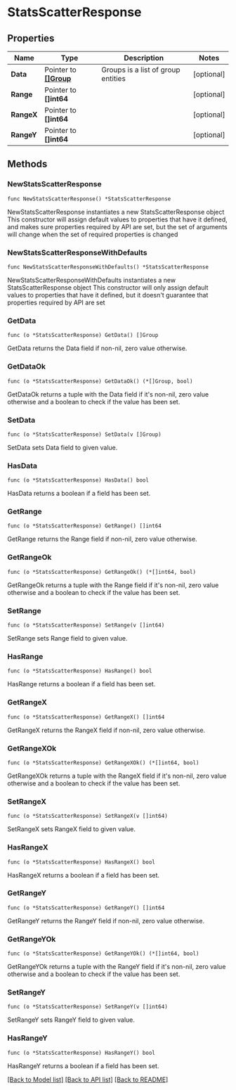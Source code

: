 # StatsScatterResponse

## Properties

Name | Type | Description | Notes
------------ | ------------- | ------------- | -------------
**Data** | Pointer to [**[]Group**](Group.md) | Groups is a list of group entities | [optional] 
**Range** | Pointer to **[]int64** |  | [optional] 
**RangeX** | Pointer to **[]int64** |  | [optional] 
**RangeY** | Pointer to **[]int64** |  | [optional] 

## Methods

### NewStatsScatterResponse

`func NewStatsScatterResponse() *StatsScatterResponse`

NewStatsScatterResponse instantiates a new StatsScatterResponse object
This constructor will assign default values to properties that have it defined,
and makes sure properties required by API are set, but the set of arguments
will change when the set of required properties is changed

### NewStatsScatterResponseWithDefaults

`func NewStatsScatterResponseWithDefaults() *StatsScatterResponse`

NewStatsScatterResponseWithDefaults instantiates a new StatsScatterResponse object
This constructor will only assign default values to properties that have it defined,
but it doesn't guarantee that properties required by API are set

### GetData

`func (o *StatsScatterResponse) GetData() []Group`

GetData returns the Data field if non-nil, zero value otherwise.

### GetDataOk

`func (o *StatsScatterResponse) GetDataOk() (*[]Group, bool)`

GetDataOk returns a tuple with the Data field if it's non-nil, zero value otherwise
and a boolean to check if the value has been set.

### SetData

`func (o *StatsScatterResponse) SetData(v []Group)`

SetData sets Data field to given value.

### HasData

`func (o *StatsScatterResponse) HasData() bool`

HasData returns a boolean if a field has been set.

### GetRange

`func (o *StatsScatterResponse) GetRange() []int64`

GetRange returns the Range field if non-nil, zero value otherwise.

### GetRangeOk

`func (o *StatsScatterResponse) GetRangeOk() (*[]int64, bool)`

GetRangeOk returns a tuple with the Range field if it's non-nil, zero value otherwise
and a boolean to check if the value has been set.

### SetRange

`func (o *StatsScatterResponse) SetRange(v []int64)`

SetRange sets Range field to given value.

### HasRange

`func (o *StatsScatterResponse) HasRange() bool`

HasRange returns a boolean if a field has been set.

### GetRangeX

`func (o *StatsScatterResponse) GetRangeX() []int64`

GetRangeX returns the RangeX field if non-nil, zero value otherwise.

### GetRangeXOk

`func (o *StatsScatterResponse) GetRangeXOk() (*[]int64, bool)`

GetRangeXOk returns a tuple with the RangeX field if it's non-nil, zero value otherwise
and a boolean to check if the value has been set.

### SetRangeX

`func (o *StatsScatterResponse) SetRangeX(v []int64)`

SetRangeX sets RangeX field to given value.

### HasRangeX

`func (o *StatsScatterResponse) HasRangeX() bool`

HasRangeX returns a boolean if a field has been set.

### GetRangeY

`func (o *StatsScatterResponse) GetRangeY() []int64`

GetRangeY returns the RangeY field if non-nil, zero value otherwise.

### GetRangeYOk

`func (o *StatsScatterResponse) GetRangeYOk() (*[]int64, bool)`

GetRangeYOk returns a tuple with the RangeY field if it's non-nil, zero value otherwise
and a boolean to check if the value has been set.

### SetRangeY

`func (o *StatsScatterResponse) SetRangeY(v []int64)`

SetRangeY sets RangeY field to given value.

### HasRangeY

`func (o *StatsScatterResponse) HasRangeY() bool`

HasRangeY returns a boolean if a field has been set.


[[Back to Model list]](../README.md#documentation-for-models) [[Back to API list]](../README.md#documentation-for-api-endpoints) [[Back to README]](../README.md)


